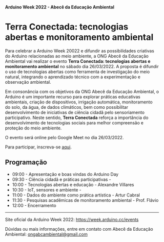**Arduino Week 2022 - Abecê da Educação Ambiental**
# Terra Conectada: tecnologias abertas e monitoramento ambiental

Para celebrar a Arduino Week 20022 e difundir as possibilidades criativas do Arduino relacionadas ao meio ambiente, a ONG Abecê da Educação Ambiental vai realizar o evento **Terra Conectada: tecnologias abertas e monitoramento ambiental** no sábado dia 26/03/2022. A proposta é difundir o uso de tecnologias abertas como ferramenta de investigação do meio natural, integrando o aprendizado técnico com a experimentação e observação ambiental. 

Em consonância com os objetivos da ONG Abecê da Educação Ambiental, o Arduino é um importante recurso para explorar práticas educativas ambientais, criação de dispositivos, irrigação automática, monitoramento do solo, da água, de dados climáticos, bem como possibilitar desenvolvimento de iniciativas de ciência cidadã pelo sensoriamento participativo. Neste sentido, **Terra Conectada** reforça a importância do desenvolvimento de tecnologias sociais para melhor compreensão e proteção do meio ambiente. 

O evento será online pelo Google Meet no dia 26/03/2022.

Para participar, inscreva-se [aqui](https://docs.google.com/forms/d/e/1FAIpQLScaPpW16FcdkYCClcYDY00NW6ylxixAA51H_mBS250NJfQYAQ/viewform).

## Programação
- 09:00 - Apresentação e boas vindas do Arduino Day
- 09:30 - Ciência cidadã e práticas participativas -
- 10:00 - Tecnologias abertas e educação - Alexandre Villares 
- 10:30 - IoT, sensores e ambiente - 
- 11:00 - Dados do ambiente como prática artística - Artur Cabral
- 11:30 - Pesquisas acadêmicas de monitoramento ambiental - Prof. Flávio
- 12:00 - Encerramento

---
Site oficial da Arduino Week 2022: https://week.arduino.cc/events

Dúvidas ou mais informações, entre em contato com Abecê da Educação Ambiental: ongabcambiental@gmail.com


